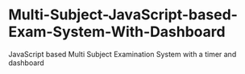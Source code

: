 # Multi-Subject-JavaScript-based-Exam-System-With-Dashboard
JavaScript based Multi Subject Examination System with a timer and dashboard 
